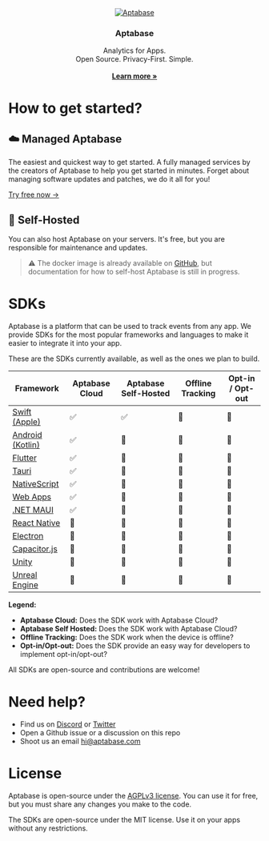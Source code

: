 <div align="center">
  <a href="https://github.com/aptabase/aptabase">
    <img src="https://aptabase.com/og.png" alt="Aptabase"/>
  </a>

  <h3 align="center">Aptabase</h3>

  <p align="center">
    Analytics for Apps.
    <br />
    Open Source. Privacy-First. Simple.
    <br />
    <br />
    <a href="https://aptabase.com"><strong>Learn more »</strong></a>
  </p>
</div>

# How to get started?

## ☁️ Managed Aptabase

The easiest and quickest way to get started. A fully managed services by the creators of Aptabase to help you get started in minutes. Forget about managing software updates and patches, we do it all for you!

[Try free now →](https://aptabase.com)

## 🏢 Self-Hosted

You can also host Aptabase on your servers. It's free, but you are responsible for maintenance and updates.

> ⚠️ The docker image is already available on [GitHub](https://github.com/aptabase/aptabase/pkgs/container/aptabase), but documentation for how to self-host Aptabase is still in progress.

# SDKs

Aptabase is a platform that can be used to track events from any app. We provide SDKs for the most popular frameworks and languages to make it easier to integrate it into your app.

These are the SDKs currently available, as well as the ones we plan to build.

| Framework                                                                                                | Aptabase Cloud | Aptabase Self-Hosted | Offline Tracking | Opt-in / Opt-out |
| -------------------------------------------------------------------------------------------------------- | -------------- | -------------------- | ---------------- | ---------------- |
| [Swift (Apple)](https://github.com/aptabase/aptabase-swift)                                              | ✅             | ✅                   | 🚧               | 🚧               |
| [Android (Kotlin)](https://github.com/aptabase/aptabase-kotlin)                                          | ✅             | 🚧                   | 🚧               | 🚧               |
| [Flutter](https://github.com/aptabase/aptabase_flutter)                                                  | ✅             | 🚧                   | 🚧               | 🚧               |
| [Tauri](https://github.com/aptabase/tauri-plugin-aptabase)                                               | ✅             | 🚧                   | 🚧               | 🚧               |
| [NativeScript](https://github.com/nstudio/nativescript-plugins/tree/main/packages/nativescript-aptabase) | ✅             | 🚧                   | 🚧               | 🚧               |
| [Web Apps](https://github.com/aptabase/aptabase-js)                                                      | ✅             | 🚧                   | 🚧               | 🚧               |
| [.NET MAUI](https://github.com/aptabase/aptabase-maui)                                                   | ✅             | 🚧                   | 🚧               | 🚧               |
| [React Native](https://github.com/aptabase/aptabase/issues/2)                                            | 🚧             | 🚧                   | 🚧               | 🚧               |
| [Electron](https://github.com/aptabase/aptabase/issues/3)                                                | 🚧             | 🚧                   | 🚧               | 🚧               |
| [Capacitor.js](https://github.com/aptabase/aptabase/issues/6)                                            | 🚧             | 🚧                   | 🚧               | 🚧               |
| [Unity](https://github.com/aptabase/aptabase/issues/10)                                                  | 🚧             | 🚧                   | 🚧               | 🚧               |
| [Unreal Engine](https://github.com/aptabase/aptabase/issues/12)                                          | 🚧             | 🚧                   | 🚧               | 🚧               |

**Legend:**

- **Aptabase Cloud:** Does the SDK work with Aptabase Cloud?
- **Aptabase Self Hosted:** Does the SDK work with Aptabase Cloud?
- **Offline Tracking:** Does the SDK work when the device is offline?
- **Opt-in/Opt-out:** Does the SDK provide an easy way for developers to implement opt-in/opt-out?

All SDKs are open-source and contributions are welcome!

# Need help?

- Find us on [Discord](https://discord.gg/d9d97unCUk) or [Twitter](https://twitter.com/aptabase)
- Open a Github issue or a discussion on this repo
- Shoot us an email [hi@aptabase.com](mailto:hi@aptabase.com)

# License

Aptabase is open-source under the [AGPLv3 license](./LICENSE). You can use it for free, but you must share any changes you make to the code.

The SDKs are open-source under the MIT license. Use it on your apps without any restrictions.
